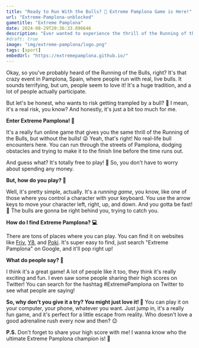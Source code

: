 ```yaml
---
title: "Ready to Run With the Bulls? 🐂 Extreme Pamplona Game is Here!"
url: "Extreme-Pamplona-unblocked"
gametitle: "Extreme Pamplona"
date: 2024-08-29T20:36:33.896646
description: "Ever wanted to experience the thrill of the Running of the Bulls? 🏃‍♂️ Extreme Pamplona is a fun, challenging, and totally free online game where you can do just that! No bulls, no injuries, just pure adrenaline-pumping fun!"
#draft: true
image: "img/extreme-pamplona/logo.png"
tags: [sport]
embedUrl: "https://extremepamplona.github.io/"
---
```


Okay, so you've probably heard of the Running of the Bulls, right?  It's that crazy event in Pamplona, Spain, where people run with real, live bulls.  It sounds terrifying, but um, people seem to love it!  It's a huge tradition, and a lot of people actually participate.  

But let's be honest, who wants to risk getting trampled by a bull?  😬  I mean, it's a real risk, you know?  And honestly,  it's just a bit too much for me. 

**Enter Extreme Pamplona!  🥳** 

It's a really fun online game that gives you the same thrill of the Running of the Bulls, but without the bulls! 😜  Yeah,  that's right!  No real-life bull encounters here.  You can run through the streets of Pamplona, dodging obstacles and trying to make it to the finish line before the time runs out.  

And guess what?  It's totally free to play!  🙌  So, you don't have to worry about spending any money. 

 **But, how do you play? 🤔**

Well, it's pretty simple, actually.  It's a *running game*, you know, like one of those where you control a character with your keyboard.  You use the arrow keys to move your character left, right, up, and down.  And you gotta be fast! 🏃  The bulls are gonna be right behind you, trying to catch you.  

**How do I find Extreme Pamplona? 💻**

  There are tons of places where you can play.  You can find it on websites like [Friv](https://www.friv.com/), [Y8](https://www.y8.com/), and [Poki](https://poki.com/).  It's super easy to find, just search "Extreme Pamplona" on Google, and it'll pop right up!

**What do people say?  💬**

I think it's a great game!  A lot of people like it too, they think it's really exciting and fun.  I even saw some people sharing their high scores on Twitter!  You can search for the hashtag #ExtremePamplona on Twitter to see what people are saying! 

**So, why don't you give it a try?  You might just love it! 💖**  You can play it on your computer, your phone,  whatever you want.  Just jump in, it's a really fun game, and it's perfect for a little escape from reality.  Who doesn't love a good adrenaline rush every now and then? 😉

**P.S.** Don't forget to share your high score with me!  I wanna know who the ultimate Extreme Pamplona champion is! 💪 
